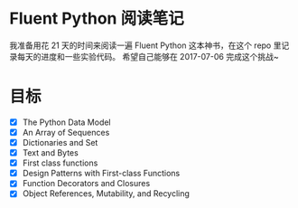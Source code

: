 # Fluent Python 阅读笔记

我准备用花 21 天的时间来阅读一遍 Fluent Python 这本神书，在这个 repo 里记录每天的进度和一些实验代码。
希望自己能够在 2017-07-06 完成这个挑战~

# 目标

- [x] The Python Data Model
- [x] An Array of Sequences
- [x] Dictionaries and Set
- [x] Text and Bytes
- [x] First class functions
- [x] Design Patterns with First-class Functions
- [x] Function Decorators and Closures
- [x] Object References, Mutability, and Recycling